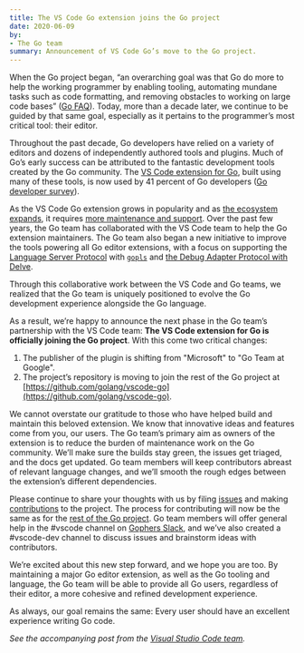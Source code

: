 ```yaml
---
title: The VS Code Go extension joins the Go project
date: 2020-06-09
by:
- The Go team
summary: Announcement of VS Code Go’s move to the Go project.
---
```



When the Go project began, “an overarching goal was that Go do more to help the
working programmer by enabling tooling, automating mundane tasks such as code
formatting, and removing obstacles to working on large code bases”
([Go FAQ](https://golang.org/doc/faq#What_is_the_purpose_of_the_project)).
Today, more than a decade later, we continue to be guided by that same goal,
especially as it pertains to the programmer’s most critical tool: their editor.

Throughout the past decade, Go developers have relied on a variety of editors
and dozens of independently authored tools and plugins. Much of Go’s early
success can be attributed to the fantastic development tools created by the Go
community. The
[VS Code extension for Go](https://github.com/microsoft/vscode-go), built using
many of these tools, is now used by 41 percent of Go developers
([Go developer survey](https://blog.golang.org/survey2019-results)).

As the VS Code Go extension grows in popularity and as
[the ecosystem expands](https://www.youtube.com/watch?v=EFJfdWzBHwE), it
requires
[more maintenance and support](https://twitter.com/ramyanexus/status/1154470078978486272).
Over the past few years, the Go team has collaborated with the VS Code team to
help the Go extension maintainers. The Go team also began a new initiative to
improve the tools powering all Go editor extensions, with a focus on supporting
the
[Language Server Protocol](https://microsoft.github.io/language-server-protocol/)
with [`gopls`](https://golang.org/s/gopls) and
[the Debug Adapter Protocol with Delve](https://github.com/go-delve/delve/issues/1515).

Through this collaborative work between the VS Code and Go teams, we realized
that the Go team is uniquely positioned to evolve the Go development experience
alongside the Go language.

As a result, we’re happy to announce the next phase in the Go team’s
partnership with the VS Code team: **The VS Code extension for Go is officially
joining the Go project**. With this come two critical changes:

1. The publisher of the plugin is shifting from "Microsoft" to "Go Team at Google".
2. The project’s repository is moving to join the rest of the Go project at [https://github.com/golang/vscode-go](https://github.com/golang/vscode-go).

We cannot overstate our gratitude to those who have helped
build and maintain this beloved extension. We know that innovative ideas and
features come from you, our users. The Go team’s primary aim as owners of the
extension is to reduce the burden of maintenance work on the Go community.
We’ll make sure the builds stay green, the issues get triaged, and the docs get
updated. Go team members will keep contributors abreast of relevant language
changes, and we’ll smooth the rough edges between the extension’s different
dependencies.

Please continue to share your thoughts with us by filing
[issues](https://github.com/golang/vscode-go/issues) and making
[contributions](https://github.com/golang/vscode-go/blob/master/docs/contributing.md)
to the project. The process for contributing will now be the same as for the
[rest of the Go project](https://golang.org/doc/contribute.html). Go team
members will offer general help in the #vscode channel on
[Gophers Slack](https://invite.slack.golangbridge.org/), and we’ve also created
a #vscode-dev channel to discuss issues and brainstorm ideas with contributors.

We’re excited about this new step forward, and we hope you are too.
By maintaining a major Go editor extension, as well as the Go tooling and
language, the Go team will be able to provide all Go users, regardless of their
editor, a more cohesive and refined development experience.

As always, our goal remains the same: Every user should have an excellent
experience writing Go code.

*See the accompanying post from the [Visual Studio Code team](https://aka.ms/go-blog-vscode-202006).*

